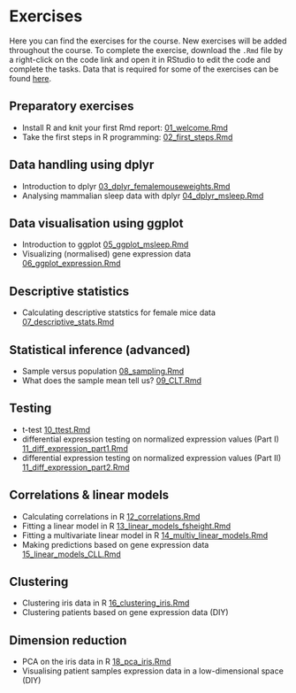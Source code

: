 # Exercises
Here you can find the exercises for the course. New exercises will be added throughout the course. To complete the exercise, download the `.Rmd` file by a right-click on the code link and open it in RStudio to edit the code and complete the tasks. Data that is required for some of the exercises can be found [here](../data/).


## Preparatory exercises

- Install R and knit your first Rmd report: 
[01_welcome.Rmd](preparations/01_welcome.Rmd)
- Take the first steps in R programming:  [02_first_steps.Rmd](preparations/02_first_steps.Rmd)


## Data handling using dplyr

- Introduction to dplyr [03_dplyr_femalemouseweights.Rmd](data_handling/03_dplyr_femalemouseweights.Rmd)
- Analysing mammalian sleep data with dplyr [04_dplyr_msleep.Rmd](data_handling/04_dplyr_msleep.Rmd)


## Data visualisation using ggplot

- Introduction to ggplot [05_ggplot_msleep.Rmd](data_visualization/05_ggplot_msleep.Rmd)
- Visualizing (normalised) gene expression data [06_ggplot_expression.Rmd](data_visualization/06_ggplot_expression.Rmd)

## Descriptive statistics

- Calculating descriptive statstics for female mice data [07_descriptive_stats.Rmd](descriptive_statistics/07_descriptive_stats.Rmd)

## Statistical inference (advanced)

- Sample versus population [08_sampling.Rmd](stat_inference/08_sampling.Rmd)
- What does the sample mean tell us? [09_CLT.Rmd](stat_inference/09_CLT.Rmd)

## Testing

- t-test [10_ttest.Rmd](testing/10_ttest.Rmd)
- differential expression testing on normalized expression values (Part I) [11_diff_expression_part1.Rmd](testing/11_diff_expression_part1.Rmd)
- differential expression testing on normalized expression values (Part II) [11_diff_expression_part2.Rmd](testing/11_diff_expression_part2.Rmd)


## Correlations & linear models

- Calculating correlations in R [12_correlations.Rmd](linear_models/12_correlations.Rmd)
- Fitting a linear model in R [13_linear_models_fsheight.Rmd](linear_models/13_linear_models_fsheight.Rmd)
- Fitting a multivariate linear model in R [14_multiv_linear_models.Rmd](linear_models/14_multiv_linear_models.Rmd)
- Making predictions based on gene expression data [15_linear_models_CLL.Rmd](linear_models/15_linear_models_CLL.Rmd)

## Clustering

- Clustering iris data in R [16_clustering_iris.Rmd](clustering/16_clustering_iris.Rmd)
- Clustering patients based on gene expression data (DIY)

## Dimension reduction

- PCA on the iris data in R [18_pca_iris.Rmd](dimension_reduction/18_pca_iris.Rmd)
- Visualising patient samples expression data in a low-dimensional space (DIY)
